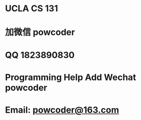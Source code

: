 # UCLA CS 131
# 加微信 powcoder

# QQ 1823890830

# Programming Help Add Wechat powcoder

# Email: powcoder@163.com


